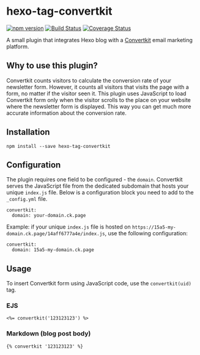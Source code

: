 # hexo-tag-convertkit

[![npm version](https://badgen.net/npm/v/hexo-tag-convertkit)](https://www.npmjs.com/package/hexo-tag-convertkit)
[![Build Status](https://travis-ci.org/wololock/hexo-tag-convertkit.svg?branch=master)](https://travis-ci.org/wololock/hexo-tag-convertkit)
[![Coverage Status](https://coveralls.io/repos/github/wololock/hexo-tag-convertkit/badge.svg?branch=master)](https://coveralls.io/github/wololock/hexo-tag-convertkit?branch=master)

A small plugin that integrates Hexo blog with a [Convertkit](https://app.convertkit.com/referrals/l/0de2af60-39b9-4c36-a925-687b4c4189e8) email marketing platform.

## Why to use this plugin?

Convertkit counts visitors to calculate the conversion rate of your newsletter form.
However, it counts all visitors that visits the page with a form, no matter if the visitor seen it.
This plugin uses JavaScript to load Convertkit form only when the visitor scrolls to the place on your website where the newsletter form is displayed.
This way you can get much more accurate information about the conversion rate.

## Installation

```
npm install --save hexo-tag-convertkit
```

## Configuration

The plugin requires one field to be configured - the `domain`.
Convertkit serves the JavaScript file from the dedicated subdomain that hosts your unique `index.js` file.
Below is a configuration block you need to add to the `_config.yml` file.

```
convertkit:
  domain: your-domain.ck.page
```

Example: if your unique `index.js` file is hosted on `https://15a5-my-domain.ck.page/14aff6777a4e/index.js`, use the following configuration:

```
convertkit:
  domain: 15a5-my-domain.ck.page
```

## Usage

To insert Convertkit form using JavaScript code, use the `convertkit(uid)` tag.

### EJS

```
<%= convertkit('123123123') %>
```

### Markdown (blog post body)

```
{% convertkit '123123123' %}
```
